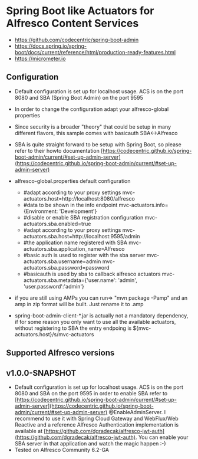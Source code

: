 

Spring Boot like Actuators for Alfresco Content Services
===


* https://github.com/codecentric/spring-boot-admin
* https://docs.spring.io/spring-boot/docs/current/reference/html/production-ready-features.html
* https://micrometer.io

Configuration
----
- Default configuration is set up for localhost usage. ACS is on the port 8080 and SBA (Spring Boot Admin) on the port 9595
- In order to change the configuration adapt your alfresco-global properties
- Since security is a broader "theory" that could be setup in many different flavors, this sample comes with basicauth SBA<->Alfresco
- SBA is quite straight forward to be setup with Spring Boot, so please refer to their howto documentation [https://codecentric.github.io/spring-boot-admin/current/#set-up-admin-server](https://codecentric.github.io/spring-boot-admin/current/#set-up-admin-server)

- alfresco-global.properties default configuration
    * #adapt according to your proxy settings
    mvc-actuators.host=http://localhost:8080/alfresco
    * #data to be shown in the info endpoint
    mvc-actuators.info={Environment: 'Development'}
    * #disable or enable SBA registration configuration
     mvc-actuators.sba.enabled=true
    * #adapt according to your proxy settings
    mvc-actuators.sba.host=http://localhost:9595/admin
    * #the application name registered with SBA
    mvc-actuators.sba.application_name=Alfresco
    * #basic auth is used to register with the sba server
    mvc-actuators.sba.username=admin
    mvc-actuators.sba.password=password
    * #basicauth is used by sba to callback alfresco actuators
    mvc-actuators.sba.metadata={'user.name': 'admin', 'user.password':'admin'}

- if you are still using AMPs you can run=> "mvn package -Pamp" and an amp in zip format will be built. Just rename it to .amp
- spring-boot-admin-client-*.jar is actually not a mandatory dependency, if for some reason you only want to use all the available actuators, without registering to SBA
  the entry endpoing is ${mvc-actuators.host}/s/mvc-actuators
  


Supported Alfresco versions
----
v1.0.0-SNAPSHOT
-
- Default configuration is set up for localhost usage. ACS is on the port 8080 and SBA on the port 9595
  in order to enable SBA refer to [https://codecentric.github.io/spring-boot-admin/current/#set-up-admin-server](https://codecentric.github.io/spring-boot-admin/current/#set-up-admin-server) @EnableAdminServer. 
  I recommend to use it with Spring Cloud Gateway and WebFlux/Web Reactive  and a reference Alfresco Authentication implementation is available at [https://github.com/dgradecak/alfresco-jwt-auth](https://github.com/dgradecak/alfresco-jwt-auth). 
  You can enable your SBA server in that application and watch the magic happen :-)
- Tested on Alfresco Community 6.2-GA

